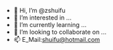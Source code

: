 - 👋 Hi, I’m @zshuifu
- 👀 I’m interested in ...
- 🌱 I’m currently learning ...
- 💞️ I’m looking to collaborate on ...
- 📫 E_Mail:shuifu@hotmail.com

<!---
zshuifu/zshuifu is a ✨ special ✨ repository because its `README.md` (this file) appears on your GitHub profile.
You can click the Preview link to take a look at your changes.
--->
